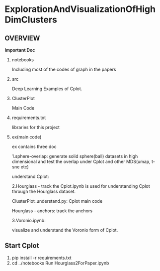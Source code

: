 # ExplorationAndVisualizationOfHighDimClusters

## OVERVIEW

**Important Doc**

1. notebooks

   Including most of the codes of graph in the papers

2. src

   Deep Learning Examples of  Cplot. 

3. ClusterPlot

   Main Code 

4. requirements.txt

   libraries for this project

5. ex(main code)

   ex contains three doc

   1.sphere-overlap: generate solid sphere(ball) datasets in high dimensional and test the overlap under Cplot and other MDS(umap, t-sne etc)

   understand Cplot:

   2.Hourglass - track the Cplot.ipynb is used for understanding Cplot through the Hourglass dataset.

   ClusterPlot_understand.py: Cplot main code

   Hourglass - anchors: track the anchors

   3.Voronio.ipynb: 

   visualize and understand the Voronio form of Cplot.



## Start Cplot

1. pip install -r requirements.txt
2. cd ../notebooks  Run Hourglass2ForPaper.ipynb